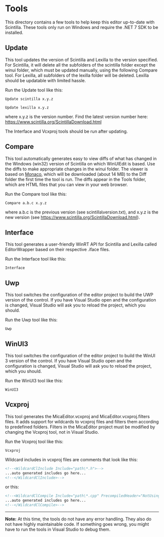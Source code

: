 # Tools

This directory contains a few tools to help keep this editor up-to-date with Scintilla.
These tools only run on Windows and require the .NET 7 SDK to be installed.

## Update
This tool updates the version of Scintilla and Lexilla to the version specified.
For Scintilla, it will delete all the subfolders of the scintilla folder except the winui folder, which must
be updated manually, using the following Compare tool. For Lexilla, all subfolders of the lexilla folder
will be deleted. Lexilla should be updatable with limited hassle.

Run the Update tool like this:

`Update scintilla x.y.z`

`Update lexilla x.y.z`

where x.y.z is the version number. Find the latest version number here: https://www.scintilla.org/ScintillaDownload.html

The Interface and Vcxproj tools should be run after updating.

## Compare
This tool automatically generates easy to view diffs of what has changed in the Windows (win32) version
of Scintilla on which WinUIEdit is based. Use the diffs to make appropriate changes in the winui folder. The viewer is based on [Monaco](https://microsoft.github.io/monaco-editor/), which will be downloaded (about 14 MB) to the Diff folder the first time the tool is run. The diffs appear in the Tools folder, which are HTML files that you can view in your web browser.

Run the Compare tool like this:

`Compare a.b.c x.y.z`

where a.b.c is the previous version (see scintilla\version.txt), and x.y.z is the new version (see https://www.scintilla.org/ScintillaDownload.html).

## Interface
This tool generates a user-friendly WinRT API for Scintilla and Lexilla
called EditorWrapper based on their respective .iface files.

Run the Interface tool like this:

`Interface`

## Uwp
This tool switches the configuration of the editor project to build the UWP
version of the control. If you have Visual Studio open and the configuration is
changed, Visual Studio will ask you to reload the project, which you should.

Run the Uwp tool like this:

`Uwp`

## WinUI3
This tool switches the configuration of the editor project to build the WinUI 3
version of the control. If you have Visual Studio open and the configuration is
changed, Visual Studio will ask you to reload the project, which you should.

Run the WinUI3 tool like this:

`WinUI3`

## Vcxproj
This tool generates the MicaEditor.vcxproj and MicaEditor.vcxproj.filters files.
It adds support for wildcards to vcxproj files and filters them according to predefined folders.
Filters in the MicaEditor project must be modified by changing the Vcxproj tool, not in Visual Studio.

Run the Vcxproj tool like this:

`Vcxproj`

Wildcard includes in vcxproj files are comments that look like this:

```xml
<!--<WildcardClInclude Include="path\*.h">-->
...auto generated includes go here...
<!--</WildcardClInclude>-->
```

or this:

```xml
<!--<WildcardClCompile Include="path\*.cpp" PrecompiledHeader="NotUsing">-->
...auto generated includes go here...
<!--</WildcardClCompile>-->
```

----
**Note:** At this time, the tools do not have any error handling. They also do not have highly maintainable code. If something goes wrong, you might have to run the tools in Visual Studio to debug them.
